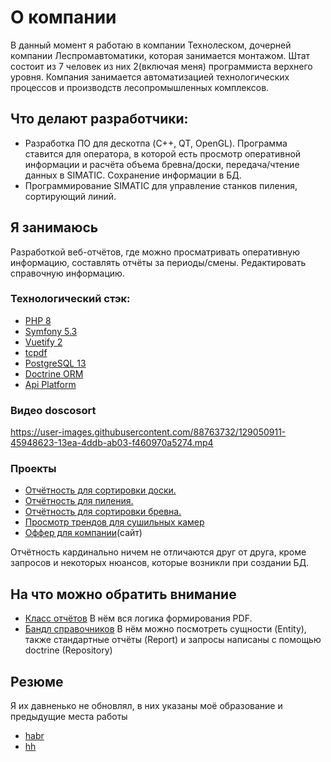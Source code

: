 # О компании
В данный момент я работаю в компании Технолеском, дочерней компании Леспромавтоматики, которая занимается монтажом. Штат состоит из 7 человек из них 2(включая меня) программиста верхнего уровня. Компания занимается автоматизацией технологических процессов и производств лесопромышленных комплексов.
## Что делают разработчики:
- Разработка ПО для дескотпа (C++, QT, OpenGL). Программа ставится для оператора, в которой есть просмотр оперативной информации и расчёта объема бревна/доски, передача/чтение данных в SIMATIC. Сохранение информации в БД.
- Программирование SIMATIC для управление станков пиления, сортирующий линий.
## Я занимаюсь
Разработкой веб-отчётов, где можно просматривать оперативную информацию, составлять отчёты за периоды/смены. Редактировать справочную информацию.

### Технологический стэк:
- [PHP 8](https://php.net/)
- [Symfony 5.3](https://symfony.com/)
- [Vuetify 2](https://vuetifyjs.com/ru/)
- [tcpdf](https://tcpdf.org/)
- [PostgreSQL 13](https://www.postgresql.org)
- [Doctrine ORM](https://www.doctrine-project.org/)
- [Api Platform](https://api-platform.com/)

### Видео doscosort
https://user-images.githubusercontent.com/88763732/129050911-45948623-13ea-4ddb-ab03-f460970a5274.mp4



### Проекты
- [ Отчётность для сортировки доски.](https://github.com/heprok/doscosort)
- [ Отчётность для пиления.](https://github.com/heprok/mill250web)
- [ Отчётность для сортировки бревна.](https://github.com/heprok/sobrweb)
- [Просмотр трендов для сушильных камер](https://github.com/heprok/trand)
- [Оффер для компании](https://bars-offer.techno-les.com/)(сайт)

Отчётность кардинально ничем не отличаются друг от друга, кроме запросов и некоторых нюансов, которые возникли при создании БД.

## На что можно обратить внимание
- [Класс отчётов](https://github.com/heprok/ReportBundle/tree/master/src/Report) В нём вся логика формирования PDF.
- [Бандл справочников](https://github.com/heprok/ManualBundle/tree/master/src) В нём можно посмотреть сущности (Entity), также стандартные отчёты (Report) и запросы написаны с помощью doctrine (Repository)

## Резюме
Я их давненько не обновлял, в них указаны моё образование и предыдущие места работы
- [habr](https://career.habr.com/hepro/print.pdf)
- [hh](https://arkhangelsk.hh.ru/resume/f3c9c500ff059e814c0039ed1f773442357469?print=true)